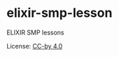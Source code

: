 # elixir-smp-lesson

ELIXIR SMP lessons

License: [CC-by 4.0](https://creativecommons.org/licenses/by/4.0/)
